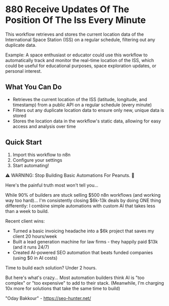 # 880 Receive Updates Of The Position Of The Iss Every Minute

This workflow retrieves and stores the current location data of the International Space Station (ISS) on a regular schedule, filtering out any duplicate data.

Example: A space enthusiast or educator could use this workflow to automatically track and monitor the real-time location of the ISS, which could be useful for educational purposes, space exploration updates, or personal interest.

## What You Can Do
- Retrieves the current location of the ISS (latitude, longitude, and timestamp) from a public API on a regular schedule (every minute)
- Filters out any duplicate location data to ensure only new, unique data is stored
- Stores the location data in the workflow's static data, allowing for easy access and analysis over time

## Quick Start
1. Import this workflow to n8n
2. Configure your settings
3. Start automating!

⚠️ WARNING: Stop Building Basic Automations For Peanuts. 🚫

Here's the painful truth most won't tell you...

While 90% of builders are stuck selling $500 n8n workflows (and working way too hard)...
I'm consistently closing $6k-13k deals by doing ONE thing differently:
I combine simple automations with custom AI that takes less than a week to build.

Recent client wins:
* Turned a basic invoicing headache into a $6k project that saves my client 20 hours/week
* Built a lead generation machine for law firms - they happily paid $13k (and it runs 24/7)
* Created AI-powered SEO automation that beats funded companies (using $0 in AI costs)

Time to build each solution? Under 2 hours.

But here's what's crazy...
Most automation builders think AI is "too complex" or "too expensive" to add to their stack.
(Meanwhile, I'm charging 10x more for solutions that take the same time to build)

"Oday Bakkour" - https://seo-hunter.net/
